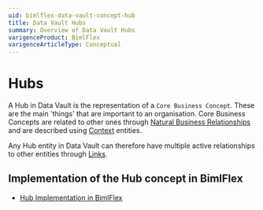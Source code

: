 ```yaml
---
uid: bimlflex-data-vault-concept-hub
title: Data Vault Hubs
summary: Overview of Data Vault Hubs
varigenceProduct: BimlFlex
varigenceArticleType: Conceptual
---
```

# Hubs

A Hub in Data Vault is the representation of a `Core Business Concept`. These are the main 'things' that are important to an organisation. Core Business Concepts are related to other ones through [Natural Business Relationships](xref:bimlflex-data-vault-concept-link) and are described using [Context](xref:bimlflex-data-vault-concept-satellite) entities.

Any Hub entity in Data Vault can therefore have multiple active relationships to other entities through [Links](xref:bimlflex-data-vault-concept-link).

## Implementation of the Hub concept in BimlFlex

* [Hub Implementation in BimlFlex](xref:bimlflex-data-vault-implementation-hub)
